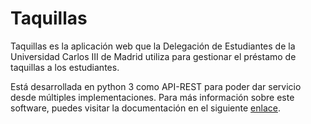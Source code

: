 # Taquillas
Taquillas es la aplicación web que la Delegación de Estudiantes de la Universidad Carlos III de Madrid utiliza para gestionar el préstamo de taquillas a los estudiantes.

Está desarrollada en python 3 como API-REST para poder dar servicio desde múltiples implementaciones. Para más información sobre este software, puedes visitar la documentación en el siguiente [enlace](https://delegacion.uc3m.es/wiki/doku.php?id=comision_tic:apps:preasaichean:inicio).